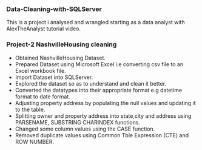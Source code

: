 ### Data-Cleaning-with-SQLServer
This is a project i analysed and wrangled starting as a data analyst with AlexTheAnalyst tutorial video.

### Project-2 NashvilleHousing cleaning

* Obtained NashvilleHousing Dataset.
* Prepared Dataset using Microsoft Excel i.e converting csv file to an Excel workbook file.
* Import Dataset into SQLServer.
* Explored the dataset so as to understand and clean it better.
* Converted the datatypes into their appropriate format e.g datetime format to date format.
* Adjusting property address by populating the null values and updating it to the table.
* Splitting owner and property address into state,city and address using PARSENAME, SUBSTRING CHARINDEX functions.
* Changed some column values using the CASE function.
* Removed duplicate values using Common Tble Expression (CTE) and ROW NUMBER.
